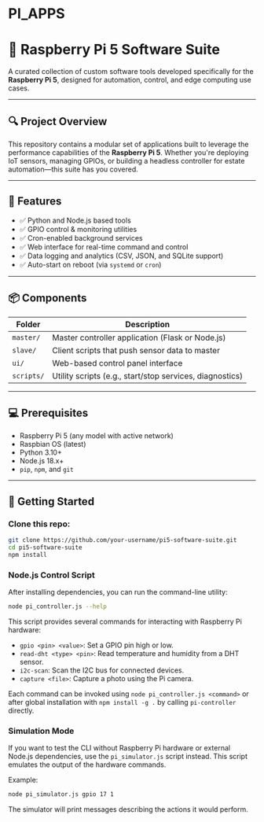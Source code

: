 # PI_APPS
# 🧠 Raspberry Pi 5 Software Suite

A curated collection of custom software tools developed specifically for the **Raspberry Pi 5**, designed for automation, control, and edge computing use cases.

---

## 🔍 Project Overview

This repository contains a modular set of applications built to leverage the performance capabilities of the **Raspberry Pi 5**. Whether you're deploying IoT sensors, managing GPIOs, or building a headless controller for estate automation—this suite has you covered.

---

## 🧰 Features

- ✅ Python and Node.js based tools
- ✅ GPIO control & monitoring utilities
- ✅ Cron-enabled background services
- ✅ Web interface for real-time command and control
- ✅ Data logging and analytics (CSV, JSON, and SQLite support)
- ✅ Auto-start on reboot (via `systemd` or `cron`)

---

## 📦 Components

| Folder | Description |
|--------|-------------|
| `master/` | Master controller application (Flask or Node.js) |
| `slave/` | Client scripts that push sensor data to master |
| `ui/`     | Web-based control panel interface |
| `scripts/` | Utility scripts (e.g., start/stop services, diagnostics) |

---

## 💻 Prerequisites

- Raspberry Pi 5 (any model with active network)
- Raspbian OS (latest)
- Python 3.10+
- Node.js 18.x+
- `pip`, `npm`, and `git`

---

## 🚀 Getting Started

### Clone this repo:
```bash
git clone https://github.com/your-username/pi5-software-suite.git
cd pi5-software-suite
npm install
```

### Node.js Control Script

After installing dependencies, you can run the command-line utility:

```bash
node pi_controller.js --help
```

This script provides several commands for interacting with Raspberry Pi hardware:

- `gpio <pin> <value>`: Set a GPIO pin high or low.
- `read-dht <type> <pin>`: Read temperature and humidity from a DHT sensor.
- `i2c-scan`: Scan the I2C bus for connected devices.
- `capture <file>`: Capture a photo using the Pi camera.

Each command can be invoked using `node pi_controller.js <command>` or after global installation with `npm install -g .` by calling `pi-controller` directly.

### Simulation Mode

If you want to test the CLI without Raspberry Pi hardware or external Node.js dependencies, use the `pi_simulator.js` script instead. This script emulates the output of the hardware commands.

Example:

```bash
node pi_simulator.js gpio 17 1
```

The simulator will print messages describing the actions it would perform.
